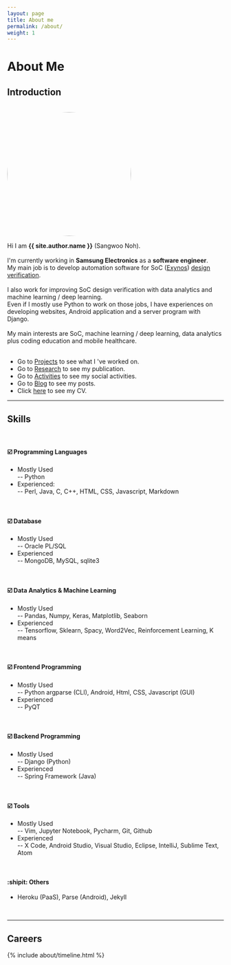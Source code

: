 ```yaml
---
layout: page
title: About me
permalink: /about/
weight: 1
---
```


# **About Me**

## **Introduction** 
<br>

<img src="https://avatars2.githubusercontent.com/u/16892436?s=460&u=30c2e125ca2aa6c4183bed0dfbd73380a05ca291&v=4" alt="me" style="border-radius: 50%; width: 30vw;">
<br>

Hi I am **{{ site.author.name }}** (Sangwoo Noh). <br><br>
I'm currently working in **Samsung Electronics** as a **software engineer**. <br>
My main job is to develop automation software for SoC ([Exynos](https://www.samsung.com/semiconductor/minisite/exynos/)) [design verification](https://garygitgit.github.io/blog/soc-verification). <br><br>
I also work for improving SoC design verification with data analytics and machine learning / deep learning. <br>
Even if I mostly use Python to work on those jobs, I have experiences on developing websites, Android application and a server program with Django.<br><br>
My main interests are SoC, machine learning / deep learning, data analytics plus coding education and mobile healthcare. <br><br>

- Go to [Projects](https://garygitgit.github.io/projects/) to see what I 've worked on. <br>
- Go to [Research](https://garygitgit.github.io/research/research) to see my publication. <br>
- Go to [Activities](https://garygitgit.github.io/activities/) to see my social activities. <br>
- Go to [Blog](https://garygitgit.github.io/blog/) to see my posts. <br>
- Click [here]((https://drive.google.com/file/d/1xxH-xfvY2-Ccb033d1JmElHPqVozcAsM/view?usp=sharing)) to see my CV. <br>

---

## **Skills** 
<br>

#### :ballot_box_with_check: Programming Languages
- Mostly Used<br>
-- Python<br>
- Experienced:<br>
-- Perl, Java, C, C++, HTML, CSS, Javascript, Markdown <br>
<br>

#### :ballot_box_with_check: Database
- Mostly Used<br>
-- Oracle PL/SQL <br>
- Experienced<br>
-- MongoDB, MySQL, sqlite3 <br>
<br>

#### :ballot_box_with_check: Data Analytics & Machine Learning
- Mostly Used<br>
-- Pandas, Numpy, Keras, Matplotlib, Seaborn <br>
- Experienced<br>
-- Tensorflow, Sklearn, Spacy, Word2Vec, Reinforcement Learning, K means <br>
<br>

#### :ballot_box_with_check: Frontend Programming
- Mostly Used<br>
-- Python argparse (CLI), Android, Html, CSS, Javascript (GUI)<br>
- Experienced<br>
-- PyQT <br>
<br>

#### :ballot_box_with_check: Backend Programming
- Mostly Used<br>
-- Django (Python) <br>
- Experienced<br>
-- Spring Framework (Java)<br>
<br>

#### :ballot_box_with_check: Tools
- Mostly Used<br>
-- Vim, Jupyter Notebook, Pycharm, Git, Github
- Experienced<br>
-- X Code, Android Studio, Visual Studio, Eclipse, IntelliJ, Sublime Text, Atom <br>
<br>

#### :shipit: Others
- Heroku (PaaS), Parse (Android), Jekyll
<br>

---

<!-- <div class="row">
{% include about/skills.html title="Programming Skills" source=site.data.programming-skills %}
{% include about/skills.html title="Other Skills" source=site.data.other-skills %}
</div> -->
## **Careers**

<div class="row">
{% include about/timeline.html %}
</div><br>

